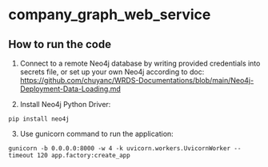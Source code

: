 # company_graph_web_service

## How to run the code
1. Connect to a remote Neo4j database by writing provided credentials into secrets file, or set up your own Neo4j according to doc: https://github.com/chuyanc/WRDS-Documentations/blob/main/Neo4j-Deployment-Data-Loading.md

2. Install Neo4j Python Driver:
```
pip install neo4j
```

3. Use gunicorn command to run the application: 
```
gunicorn -b 0.0.0.0:8000 -w 4 -k uvicorn.workers.UvicornWorker --timeout 120 app.factory:create_app
```